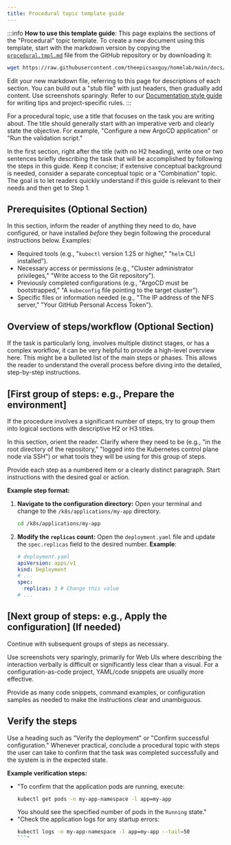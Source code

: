 ```yaml
---
title: Procedural topic template guide
---
```


:::info **How to use this template guide**: This page explains the sections of the "Procedural" topic template. To
create a new document using this template, start with the markdown version by copying the
[`procedural.tmpl.md`](https://github.com/theepicsaxguy/homelab/blob/main/docs/docs/templates/procedural.tmpl.md) file
from the GitHub repository or by downloading it:

```bash
wget https://raw.githubusercontent.com/theepicsaxguy/homelab/main/docs/docs/templates/procedural.tmpl.md -O your-procedural-guide-name.md
```

Edit your new markdown file, referring to this page for descriptions of each section. You can build out a "stub file"
with just headers, then gradually add content. Use screenshots sparingly. Refer to our
[Documentation style guide](../style-guide.mdx) for writing tips and project-specific rules. :::

For a procedural topic, use a title that focuses on the task you are writing about. The title should generally start
with an imperative verb and clearly state the objective. For example, "Configure a new ArgoCD application" or "Run the
validation script."

In the first section, right after the title (with no H2 heading), write one or two sentences briefly describing the task
that will be accomplished by following the steps in this guide. Keep it concise; if extensive conceptual background is
needed, consider a separate conceptual topic or a "Combination" topic. The goal is to let readers quickly understand if
this guide is relevant to their needs and then get to Step 1.

## Prerequisites (Optional Section)

In this section, inform the reader of anything they need to do, have configured, or have installed _before_ they begin
following the procedural instructions below. Examples:

- Required tools (e.g., "`kubectl` version 1.25 or higher," "`helm` CLI installed").
- Necessary access or permissions (e.g., "Cluster administrator privileges," "Write access to the Git repository").
- Previously completed configurations (e.g., "ArgoCD must be bootstrapped," "A `kubeconfig` file pointing to the target
  cluster").
- Specific files or information needed (e.g., "The IP address of the NFS server," "Your GitHub Personal Access Token").

## Overview of steps/workflow (Optional Section)

If the task is particularly long, involves multiple distinct stages, or has a complex workflow, it can be very helpful
to provide a high-level overview here. This might be a bulleted list of the main steps or phases. This allows the reader
to understand the overall process before diving into the detailed, step-by-step instructions.

## [First group of steps: e.g., Prepare the environment]

If the procedure involves a significant number of steps, try to group them into logical sections with descriptive H2 or
H3 titles.

In this section, orient the reader. Clarify where they need to be (e.g., "in the root directory of the repository,"
"logged into the Kubernetes control plane node via SSH") or what tools they will be using for this group of steps.

Provide each step as a numbered item or a clearly distinct paragraph. Start instructions with the desired goal or
action.

**Example step format:**

1.  **Navigate to the configuration directory:** Open your terminal and change to the `/k8s/applications/my-app`
    directory.
    ```bash
    cd /k8s/applications/my-app
    ```
2.  **Modify the `replicas` count:** Open the `deployment.yaml` file and update the `spec.replicas` field to the desired
    number. **Example**:
    ```yaml
    # deployment.yaml
    apiVersion: apps/v1
    kind: Deployment
    # ...
    spec:
      replicas: 3 # Change this value
    # ...
    ```

## [Next group of steps: e.g., Apply the configuration] (If needed)

Continue with subsequent groups of steps as necessary.

Use screenshots very sparingly, primarily for Web UIs where describing the interaction verbally is difficult or
significantly less clear than a visual. For a configuration-as-code project, YAML/code snippets are usually more
effective.

Provide as many code snippets, command examples, or configuration samples as needed to make the instructions clear and
unambiguous.

## Verify the steps

Use a heading such as "Verify the deployment" or "Confirm successful configuration." Whenever practical, conclude a
procedural topic with steps the user can take to confirm that the task was completed successfully and the system is in
the expected state.

**Example verification steps:**

- "To confirm that the application pods are running, execute:
  ```bash
  kubectl get pods -n my-app-namespace -l app=my-app
  ```
  You should see the specified number of pods in the `Running` state."
- "Check the application logs for any startup errors:
  ````bash
  kubectl logs -n my-app-namespace -l app=my-app --tail=50
  ```"
  ````
